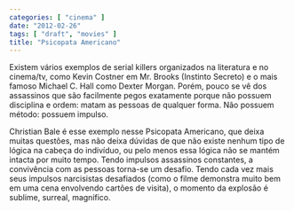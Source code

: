 ```yaml
---
categories: [ "cinema" ]
date: "2012-02-26"
tags: [ "draft", "movies" ]
title: "Psicopata Americano"
---
```

Existem vários exemplos de serial killers organizados na literatura
e no cinema/tv, como Kevin Costner em Mr. Brooks (Instinto Secreto) e
o mais famoso Michael C. Hall como Dexter Morgan. Porém, pouco se vê
dos assassinos que são facilmente pegos exatamente porque não possuem
disciplina e ordem: matam as pessoas de qualquer forma. Não possuem
método: possuem impulso.

Christian Bale é esse exemplo nesse Psicopata Americano, que deixa
muitas questões, mas não deixa dúvidas de que não existe nenhum tipo
de lógica na cabeça do indivíduo, ou pelo menos essa lógica não se
mantém intacta por muito tempo. Tendo impulsos assassinos constantes,
a convivência com as pessoas torna-se um desafio. Tendo cada vez mais
seus impulsos narcisistas desafiados (como o filme demonstra muito bem
em uma cena envolvendo cartões de visita), o momento da explosão é
sublime, surreal, magnífico.

